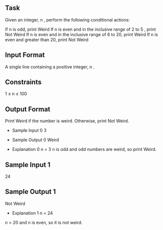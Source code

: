## Task
Given an integer, n , perform the following conditional actions:

If n is odd, print Weird
If n is even and in the inclusive range of 2 to 5 , print Not Weird
If n is even and in the inclusive range of 6 to 20, print Weird
If n is even and greater than 20, print Not Weird

## Input Format
A single line containing a positive integer, n .

## Constraints
1 ≤ n ≤ 100

## Output Format
Print Weird if the number is weird. Otherwise, print Not Weird.

- Sample Input 0
3

- Sample Output 0
Weird

- Explanation 0
n = 3
n is odd and odd numbers are weird, so print Weird.

## Sample Input 1
24

## Sample Output 1
Not Weird

- Explanation 1
n = 24

n > 20 and n is even, so it is not weird.
